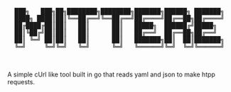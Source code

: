 <div align="center">
  <pre>
███╗   ███╗██╗████████╗████████╗███████╗██████╗ ███████╗
████╗ ████║██║╚══██╔══╝╚══██╔══╝██╔════╝██╔══██╗██╔════╝
██╔████╔██║██║   ██║      ██║   █████╗  ██████╔╝█████╗  
██║╚██╔╝██║██║   ██║      ██║   ██╔══╝  ██╔══██╗██╔══╝  
██║ ╚═╝ ██║██║   ██║      ██║   ███████╗██║  ██║███████╗
╚═╝     ╚═╝╚═╝   ╚═╝      ╚═╝   ╚══════╝╚═╝  ╚═╝╚══════╝
                                                        
  </pre>
</div>

A simple cUrl like tool built in go that reads yaml and json to make htpp requests.
